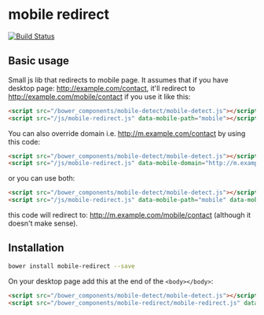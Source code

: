 mobile redirect
===============

[![Build Status](https://travis-ci.org/quiddi/mobile-redirect.svg?branch=master)](https://travis-ci.org/quiddi/mobile-redirect)

Basic usage
-----------

Small js lib that redirects to mobile page. It assumes that if you have desktop page: http://example.com/contact,
it'll redirect to http://example.com/mobile/contact if you use it like this:

```html
<script src="/bower_components/mobile-detect/mobile-detect.js"></script>
<script src="/js/mobile-redirect.js" data-mobile-path="mobile"></script>
```

You can also override domain i.e. http://m.example.com/contact by using this code:

```html
<script src="/bower_components/mobile-detect/mobile-detect.js"></script>
<script src="/js/mobile-redirect.js" data-mobile-domain="http://m.example.com"></script>
```

or you can use both:

```html
<script src="/bower_components/mobile-detect/mobile-detect.js"></script>
<script src="/js/mobile-redirect.js" data-mobile-path="mobile" data-mobile-domain="http://m.example.com"></script>
```

this code will redirect to: http://m.example.com/mobile/contact (although it doesn't make sense).

Installation
------------

```bash
bower install mobile-redirect --save
```

On your desktop page add this at the end of the ```<body></body>```:
```html
<script src="/bower_components/mobile-detect/mobile-detect.js"></script>
<script src="/bower_components/mobile-redirect/mobile-redirect.js" data-mobile-path="mobile"></script>
```
